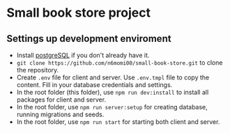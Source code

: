 # Small book store project

## Settings up development enviroment

- Install [postgreSQL](https://www.postgresql.org/) if you don't already have it.
- `git clone https://github.com/n6momi00/small-book-store.git` to clone the repository.
- Create `.env` file for client and server. Use `.env.tmpl` file to copy the content. Fill in your database credentials and settings.
- In the root folder (this folder), use `npm run dev:install` to install all packages for client and server.
- In the root folder, use `npm run server:setup` for creating database, running migrations and seeds.
- In the root folder, use `npm run start` for starting both client and server.

